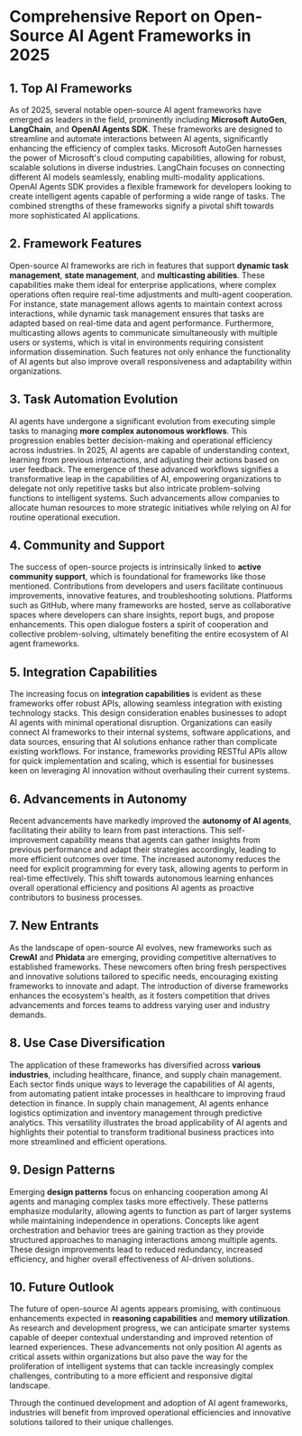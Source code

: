 # Comprehensive Report on Open-Source AI Agent Frameworks in 2025

## 1. Top AI Frameworks
As of 2025, several notable open-source AI agent frameworks have emerged as leaders in the field, prominently including **Microsoft AutoGen**, **LangChain**, and **OpenAI Agents SDK**. These frameworks are designed to streamline and automate interactions between AI agents, significantly enhancing the efficiency of complex tasks. Microsoft AutoGen harnesses the power of Microsoft's cloud computing capabilities, allowing for robust, scalable solutions in diverse industries. LangChain focuses on connecting different AI models seamlessly, enabling multi-modality applications. OpenAI Agents SDK provides a flexible framework for developers looking to create intelligent agents capable of performing a wide range of tasks. The combined strengths of these frameworks signify a pivotal shift towards more sophisticated AI applications.

## 2. Framework Features
Open-source AI frameworks are rich in features that support **dynamic task management**, **state management**, and **multicasting abilities**. These capabilities make them ideal for enterprise applications, where complex operations often require real-time adjustments and multi-agent cooperation. For instance, state management allows agents to maintain context across interactions, while dynamic task management ensures that tasks are adapted based on real-time data and agent performance. Furthermore, multicasting allows agents to communicate simultaneously with multiple users or systems, which is vital in environments requiring consistent information dissemination. Such features not only enhance the functionality of AI agents but also improve overall responsiveness and adaptability within organizations.

## 3. Task Automation Evolution
AI agents have undergone a significant evolution from executing simple tasks to managing **more complex autonomous workflows**. This progression enables better decision-making and operational efficiency across industries. In 2025, AI agents are capable of understanding context, learning from previous interactions, and adjusting their actions based on user feedback. The emergence of these advanced workflows signifies a transformative leap in the capabilities of AI, empowering organizations to delegate not only repetitive tasks but also intricate problem-solving functions to intelligent systems. Such advancements allow companies to allocate human resources to more strategic initiatives while relying on AI for routine operational execution.

## 4. Community and Support
The success of open-source projects is intrinsically linked to **active community support**, which is foundational for frameworks like those mentioned. Contributions from developers and users facilitate continuous improvements, innovative features, and troubleshooting solutions. Platforms such as GitHub, where many frameworks are hosted, serve as collaborative spaces where developers can share insights, report bugs, and propose enhancements. This open dialogue fosters a spirit of cooperation and collective problem-solving, ultimately benefiting the entire ecosystem of AI agent frameworks.

## 5. Integration Capabilities
The increasing focus on **integration capabilities** is evident as these frameworks offer robust APIs, allowing seamless integration with existing technology stacks. This design consideration enables businesses to adopt AI agents with minimal operational disruption. Organizations can easily connect AI frameworks to their internal systems, software applications, and data sources, ensuring that AI solutions enhance rather than complicate existing workflows. For instance, frameworks providing RESTful APIs allow for quick implementation and scaling, which is essential for businesses keen on leveraging AI innovation without overhauling their current systems.

## 6. Advancements in Autonomy
Recent advancements have markedly improved the **autonomy of AI agents**, facilitating their ability to learn from past interactions. This self-improvement capability means that agents can gather insights from previous performance and adapt their strategies accordingly, leading to more efficient outcomes over time. The increased autonomy reduces the need for explicit programming for every task, allowing agents to perform in real-time effectively. This shift towards autonomous learning enhances overall operational efficiency and positions AI agents as proactive contributors to business processes.

## 7. New Entrants
As the landscape of open-source AI evolves, new frameworks such as **CrewAI** and **Phidata** are emerging, providing competitive alternatives to established frameworks. These newcomers often bring fresh perspectives and innovative solutions tailored to specific needs, encouraging existing frameworks to innovate and adapt. The introduction of diverse frameworks enhances the ecosystem's health, as it fosters competition that drives advancements and forces teams to address varying user and industry demands.

## 8. Use Case Diversification
The application of these frameworks has diversified across **various industries**, including healthcare, finance, and supply chain management. Each sector finds unique ways to leverage the capabilities of AI agents, from automating patient intake processes in healthcare to improving fraud detection in finance. In supply chain management, AI agents enhance logistics optimization and inventory management through predictive analytics. This versatility illustrates the broad applicability of AI agents and highlights their potential to transform traditional business practices into more streamlined and efficient operations.

## 9. Design Patterns
Emerging **design patterns** focus on enhancing cooperation among AI agents and managing complex tasks more effectively. These patterns emphasize modularity, allowing agents to function as part of larger systems while maintaining independence in operations. Concepts like agent orchestration and behavior trees are gaining traction as they provide structured approaches to managing interactions among multiple agents. These design improvements lead to reduced redundancy, increased efficiency, and higher overall effectiveness of AI-driven solutions.

## 10. Future Outlook
The future of open-source AI agents appears promising, with continuous enhancements expected in **reasoning capabilities** and **memory utilization**. As research and development progress, we can anticipate smarter systems capable of deeper contextual understanding and improved retention of learned experiences. These advancements not only position AI agents as critical assets within organizations but also pave the way for the proliferation of intelligent systems that can tackle increasingly complex challenges, contributing to a more efficient and responsive digital landscape.

Through the continued development and adoption of AI agent frameworks, industries will benefit from improved operational efficiencies and innovative solutions tailored to their unique challenges.